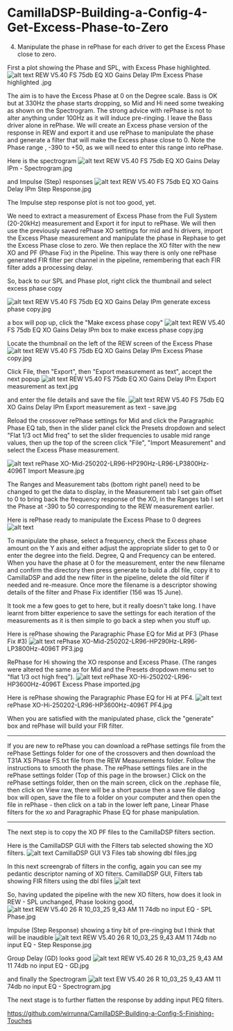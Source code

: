 # CamillaDSP-Building-a-Config-4-Get-Excess-Phase-to-Zero
4. Manipulate the phase in rePhase for each driver to get the Excess Phase close to zero.

First a plot showing the Phase and SPL, with Excess Phase highlighted.
![alt text](<Images/REW V5.40 FS 75db EQ XO Gains Delay IPm Excess Phase highlighted .jpg>)
REW V5.40 FS 75db EQ XO Gains Delay IPm Excess Phase highlighted .jpg

The aim is to have the Excess Phase at 0 on the Degree scale. Bass is OK but at 330Hz the phase starts dropping, so Mid and Hi need some tweaking as shown on the Spectrogram. The strong advice with rePhase is not to alter anything under 100Hz as it will induce pre-ringing. I leave the Bass driver alone in rePhase. We will create an Excess phase version of the response in REW and export it and use rePhase to manipulate the phase and generate a filter that will make the Excess phase close to 0. Note the Phase range , -390 to +50, as we will need to enter this range into rePhase.

Here is the spectrogram 
![alt text](<Images/REW V5.40 FS 75db EQ XO Gains Delay IPm - Spectrogram.jpg>)
 REW V5.40 FS 75db EQ XO Gains Delay IPm - Spectrogram.jpg

and Impulse (Step) responses
![alt text](<Images/REW V5.40 FS 75db EQ XO Gains Delay IPm Step Response.jpg>)
REW V5.40 FS 75db EQ XO Gains Delay IPm Step Response.jpg

The Impulse step response plot is not too good, yet.

We need to extract a measurement of Excess Phase from the Full System (20-20kHz) measurement and Export it for input to rePhase. We will then use the previously saved rePhase XO settings for mid and hi drivers, import the Excess Phase measurement and manipulate the phase in Rephase to get the Excess Phase close to zero. We then replace the XO filter with the new XO and PF (Phase Fix) in the Pipeline. This way there is only one rePhase generated FIR filter per channel in the pipeline, remembering that each FIR filter adds a processing delay. 

So, back to our SPL and Phase plot, right click the thumbnail and select excess phase copy

![alt text](<Images/REW V5.40 FS 75db EQ XO Gains Delay IPm generate excess phase copy.jpg>)
REW V5.40 FS 75db EQ XO Gains Delay IPm generate excess phase copy.jpg

a box will pop up, click the "Make excess phase copy"
![alt text](<Images/REW V5.40 FS 75db EQ XO Gains Delay IPm box to make excess phase copy.jpg>)
REW V5.40 FS 75db EQ XO Gains Delay IPm box to make excess phase copy.jpg

Locate the thumbnail on the left of the REW screen of the Excess Phase 
![alt text](<Images/REW V5.40 FS 75db EQ XO Gains Delay IPm Excess Phase copy.jpg>)
REW V5.40 FS 75db EQ XO Gains Delay IPm Excess Phase copy.jpg


Click File, then "Export", then "Export measurement as text", accept the next popup 
![alt text](<Images/REW V5.40 FS 75db EQ XO Gains Delay IPm Export measurement as text.jpg>)
REW V5.40 FS 75db EQ XO Gains Delay IPm Export measurement as text.jpg

and enter the file details and save the file.
![alt text](<Images/REW V5.40 FS 75db EQ XO Gains Delay IPm Export measurement as text - save.jpg>)
REW V5.40 FS 75db EQ XO Gains Delay IPm Export measurement as text - save.jpg

Reload the crossover rePhase settings for Mid and click the Paragraphic Phase EQ tab, then in the slider panel click the Presets dropdown and select "Flat 1/3 oct Mid freq" to set the slider frequencies to usable mid range values, then up the top of the screen click "File", "Import Measurement" and select the Excess Phase measurement.

 ![alt text](<Images/rePhase XO-Mid-250202-LR96-HP290Hz-LR96-LP3800Hz-4096T Import Measure.jpg>)
rePhase XO-Mid-250202-LR96-HP290Hz-LR96-LP3800Hz-4096T Import Measure.jpg

The Ranges and Measurement tabs (bottom right panel) need to be changed to get the data to display, in the Measurement tab I set gain offset to 0 to bring back the frequency response of the XO, in the Ranges tab I set the Phase at -390 to 50 corresponding to the REW measurement earlier.

Here is rePhase ready to manipulate the Excess Phase to 0 degrees
![alt text](<Images/rePhase XO-Mid-250202-LR96-HP290Hz-LR96-LP3800Hz-4096T Excess Ph Imported.jpg>)



To manipulate the phase, select a frequency, check the Excess phase amount on the Y axis and either adjust the appropriate slider to get to 0 or enter the degree into the field. Degree, Q and Frequency can be entered. When you have the phase at 0 for the measurement, enter the new filename and confirm the directory then press generate to build a .dbl file, copy it to CamillaDSP and add the new filter in the pipeline, delete the old filter if needed and re-measure. Once more the filename is a descriptor showing details of the filter and Phase Fix identifier (156 was 15 June).

It took me a few goes to get to here, but it really doesn't take long. I have learnt from bitter experience to save the settings for each iteration of the measurements as it is then simple to go back a step when you stuff up.

Here is rePhase showing the Paragraphic Phase EQ for Mid at PF3 (Phase Fix #3)
![alt text](<Images/rePhase XO-Mid-250202-LR96-HP290Hz-LR96-LP3800Hz-4096T PF3.jpg>)
rePhase XO-Mid-250202-LR96-HP290Hz-LR96-LP3800Hz-4096T PF3.jpg


RePhase for Hi showing the XO response and Excess Phase. (The ranges were altered the same as for Mid and the Presets dropdown menu set to "flat 1/3 oct high freq").
![alt text](<Images/rePhase XO-Hi-250202-LR96-HP3600Hz-4096T Excess Phase imported.jpg>)
rePhase XO-Hi-250202-LR96-HP3600Hz-4096T Excess Phase imported.jpg

Here is rePhase showing the Paragraphic Phase EQ for Hi at PF4.
![alt text](<Images/rePhase XO-Hi-250202-LR96-HP3600Hz-4096T PF4.jpg>)
rePhase XO-Hi-250202-LR96-HP3600Hz-4096T PF4.jpg

When you are satisfied with the manipulated phase, click the "generate" box and rePhase will build your FIR filter.

**********
If you are new to rePhase you can download a rePhase settings file from the rePhase Settings folder for one of the crossovers and then download the T31A XS Phase FS.txt file from the REW Measurements folder. Follow the instructions to smooth the phase.
The rePhase settings files are in the rePhase settings folder (Top of this page in the browser.) Click on the rePhase settings folder, then on the main screen, click on the .rephase file, then click on View raw, there will be a short pause then a save file dialog box will open, save the file to a folder on your computer and then open the file in rePhase - then click on a tab in the lower left pane, Linear Phase filters for the xo and Paragraphic Phase EQ for phase manipulation.
**********

The next step is to copy the XO PF files to  the CamillaDSP filters section.

Here is the CamillaDSP GUI with the Filters tab selected showing the XO filters.
![alt text](<Images/CamillaDSP GUI V3 Files tab showing dbl files.jpg>)
CamillaDSP GUI V3 Files tab showing dbl files.jpg

In this next screengrab of filters in the config, again you can see my pedantic descriptor naming of XO filters. CamillaDSP GUI, Filters tab showing FIR filters using the dbl files
![alt text](<Images/CamillaDSP GUI V3 Filters tab showing XO filters.jpg>)

So, having updated the pipeline with the new XO filters, how does it look in REW - SPL unchanged, Phase looking good,  
![alt text](<Images/REW V5.40 26 R 10_03_25 9_43 AM 11 74db no input EQ - SPL Phase.jpg>) 
REW V5.40 26 R 10_03_25 9_43 AM 11 74db no input EQ - SPL Phase.jpg

Impulse (Step Response) showing a tiny bit of pre-ringing but I think that will be inaudible
![alt text](<Images/REW V5.40 26 R 10_03_25 9_43 AM 11 74db no input EQ - Step Response.jpg>)
REW V5.40 26 R 10_03_25 9_43 AM 11 74db no input EQ - Step Response.jpg

Group Delay (GD) looks good
![alt text](<Images/REW V5.40 26 R 10_03_25 9_43 AM 11 74db no input EQ - GD.jpg>)
REW V5.40 26 R 10_03_25 9_43 AM 11 74db no input EQ - GD.jpg

and finally the Spectrogram
![alt text](<Images/REW V5.40 26 R 10_03_25 9_43 AM 11 74db no input EQ - Spectrogram.jpg>)
EW V5.40 26 R 10_03_25 9_43 AM 11 74db no input EQ - Spectrogram.jpg

The next stage is to further flatten the response by adding input PEQ filters.

https://github.com/wirrunna/CamillaDSP-Building-a-Config-5-Finishing-Touches

